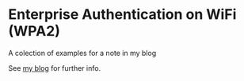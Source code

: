 # Enterprise Authentication on WiFi (WPA2)
A colection of examples for a note in my blog

See [my blog](http://www.scaprile.com/2021/06/09/autenticacion-empresarial-en-wi-fi/) for further info.
